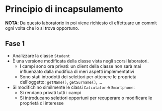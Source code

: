 # Principio di incapsulamento

**NOTA**: Da questo laboratorio in poi viene richiesto di effettuare un commit ogni volta che lo si trova opportuno.

## Fase 1

* Analizzare la classe `Student`
* È una versione modificata della classe vista negli scorsi laboratori.
    - I campi sono ora privati: un client della classe non sarà mai influenzato dalla modifica di meri aspetti implementativi
    - Sono stati introdotti dei selettori per ottenere le proprietà dell'oggetto: `getName()`, `getSurname()`, ...
* Si modifichino similmente le classi `Calculator` e `Smartphone`:
    - Si rendano privati tutti i campi
    - Si introducano selettori opportuni per recuperare o modificare le proprietà di interesse
